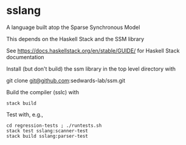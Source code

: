 # sslang

A language built atop the Sparse Synchronous Model

This depends on the Haskell Stack and the SSM library

See <https://docs.haskellstack.org/en/stable/GUIDE/> for Haskell Stack
documentation

Install (but don't build) the ssm library in the top level directory with

git clone git@github.com:sedwards-lab/ssm.git


Build the compiler (sslc) with

````
stack build
````


Test with, e.g.,

````
cd regression-tests ; ./runtests.sh
stack test sslang:scanner-test
stack build sslang:parser-test
````

